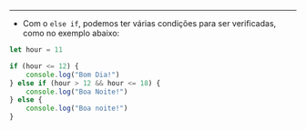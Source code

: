 ___
- Com o `else if`, podemos ter várias condições para ser verificadas, como no exemplo abaixo:
```js
let hour = 11

if (hour <= 12) {
	console.log("Bom Dia!")
} else if (hour > 12 && hour <= 18) {
	console.log("Boa Noite!")
} else {
	console.log("Boa noite!")
}
```
